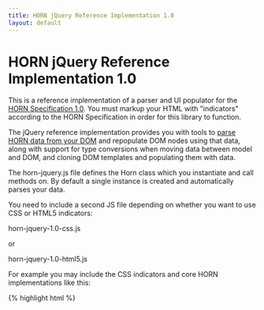 ```yaml
---
title: HORN jQuery Reference Implementation 1.0 
layout: default
---
```


HORN jQuery Reference Implementation 1.0
========================================

This is a reference implementation of a parser and UI populator for the [HORN
Specification 1.0](http://horn.io/horn/spec/horn-specification-1.0.html). You must
markup your HTML with "indicators" according to the HORN Specification in
order for this library to function.

The jQuery reference implementation provides you with tools to [parse HORN data
from your DOM](http://horn.io/) and repopulate DOM nodes using that data, along with support for
type conversions when moving data between model and DOM, and cloning DOM
templates and populating them with data.

The horn-jquery.js file defines the Horn class which you instantiate and call
methods on. By default a single instance is created and automatically parses
your data.

You need to include a second JS file depending on whether you want to use CSS
or HTML5 indicators:

horn-jquery-1.0-css.js 

or

horn-jquery-1.0-html5.js 

For example you may include the CSS indicators and core HORN implementations like this:

{% highlight html %}
<html>
  <head>
      <script src="js/horn-jquery-1.0.js" type="text/javascript"/>
      <script src="js/horn-jquery-1.0-css.js" type="text/javascript"/>
  </head>
</html>
{% endhighlight %}

The data will be automatically parsed out by the default "horn" instance and accessible via:

{% highlight javascript %}
var yourModel = horn.model();
{% endhighlight %}

By default HORN jQuery reference implementation will parse the data and bind
to the DOM elements so that you can update the content of DOM nodes when you
change your model data so that the user sees changes. If your UI is read-only
then you can set the readOnly option before the code runs to extract the data.
Simply add this code to the &lt;head&gt; section of your page after including
the horn jquery JS file:

{% highlight javascript %}
horn.option('readOnly', true);
{% endhighlight %}

## Methods of the Horn class

### load(args) and bind(args)
The *load* and *bind* methods pull the data out of your DOM and into the model.

You do not need to call either of these methods if you are using the default
single-instance Horn. If you create new explicit Horn instances, you will need
to call one of these as appropriate.

The only difference between the two is that *load* does not bind the data to
the DOM nodes, so you cannot later call *updateDOM*. The *bind* call extracts
the data and also maintains a link to all the DOM nodes that stored the data,
so that you can update their display values when the model changes.

The methods take a single object parameter with two optional arguments:

* nodes (*Optional*) - A list of jQuery nodes or a selector string to identify the nodes
  that are to be scanned for data
* pathStem (*Optional*) - A string property path to be prepended to the 
  property paths before values are copied into the model

Neither of these arguments is necessary, as by default the CSS/HTML5
implementations will determine which are the relevant nodes to scan. In some
applications however you may wish to control this if you encounter performance
problems or have niche requirements.

Example:

{% highlight javascript %}
var secondHorn = new Horn();
secondHorn.bind('#data-area');
{% endhighlight %}

You can call *load* or *bind* as many times as you like, and the data extracted will
be merged into the existing model, unless you call *reset* before.

The return value of *load* and *bind* is your data model object.

### updateDOM(rootNode)

Call this method to update your DOM with the data that is currently in your model.

This will look at the HORN-marked up nodes and resolve them to the data in the
model, and update their text or values as appropriate.

There is a single optional parameter you can pass in:

* rootNode (*Optional*) - The jQuery object representing the DOM node to update. Used to
  limit the scope of DOM traversal if performance is an issue.

The return value is a list of DOM nodes that were affected by the update. You
may for example wish to highlight the nodes that were updated as the result of
a user action.

Example:

{% highlight javascript %}
var model = horn.model();

// Update our data model
model.books[selectedBook].authors[authorIndex].firstName = newAuthorName;

// Tell HORN to update any DOM nodes that relate to model
// values that have changed
horn.updateDOM();
{% endhighlight %}


### unbind(args)

This method allows you to remove bindings from the model to DOM elements for a
given property path within the model. 

For example if a user deletes an entry in your UI, you will want to remove the
bindings for it so that Horn does not keep references to invalid DOM nodes.

The arguments supported are:

* path (*Optional*) - A property path to unbind
* pattern (*Optional*) - A regular expression to match against property paths to unbind

If no arguments are passed, all the DOM elements will be unbound from the model.

Example:

{% highlight javascript %}
publisherDOMNode.remove();
horn.unbind({path:'books[3].publishers[1]'});
horn.model().books[3].publishers.splice(1, 1);
{% endhighlight %}

### model()

Returns the Horn data model that was extracted. You change values in this
model and can later call *updateDOM* to have these propagated back to the UI.

Example:

{% highlight javascript %}
$( function() {
    var ourModel = horn.model();
    if (ourModel.userHasRegistered != true) {
        window.alert('You must register first!');
    }
});
{% endhighlight %}

### bindTo(args)

This method will populate a DOM node and its descendants using this
information, pulling values in from the model and binding from the
model to the DOM nodes so that calls to *updateDOM* can re-populate the DOM
when data is changed.

It will also optionally clone a DOM node template first, and bind into that.

This is useful for UIs where the user can create new "entries" that follow a
DOM template. You update your model with the data, and then call this function
to create the on-screen representation.

Arguments:

* template (*Optional*) - A jQuery object or selector string, indicating DOM node to _clone_ and use as the target for binding
* node (*Optional*) - A jQuery object or selector to use as the target for binding, *without cloning first*
* pathStem (*Optional*) - The property path to which the DOM node should be bound. The data at
  this path in the model will be used to populate the target DOM node. Alternatively use *data* to pass in data.
* id (*Optional*) - The "id" attribute to set on a cloned template DOM node after cloning. Any id from the template is necessarily stripped out after cloning as duplicate ids are invalid in the DOM.

Example:

{% highlight javascript %}
$( function() {
    $('.addButton').click( function() {
        var ourModel = horn.model();
        var newIdx = ourModel.books.length;
        ourModel.books[newIdx] = { saved: false };
        
        var domNode = horn.bindTo( { 
            template:'#bookEntryTemplate', 
            pathStem:'books['+newIdx+']'
        });
        
        $(domNode).appendTo($('#bookList')).show();
    });
});
{% endhighlight %}

### option(optionName) and option(optionName, value)

Call this to get/set an option on the HORN parser instance. Valid options are:

* readOnly - Setting this to true prevents the auto-loader for the single
  "horn" instance from binding to DOM nodes, causing it to call load() instead
  of bind()
* defaultModel - A default model object to apply before parsing. Any data from
  the page will be merged with this.
* converter - An object that implements the convert() function to perform
  mapping to and from DOM and model. See horn-converters JS file for an
  example.

### reset()

This method will reset the Horn internal model and state, ready for re-parsing.

## Defining Type Conversions

Conversion of the text found in the page to and from native JS types is
possible using the converters mechanism. This is performed when the data is
first loaded from the page, and also when updating the DOM to contain modified
values from the model.

You can register your own named converter functions, and specify property path
patterns in your model that should have a given converter applied.

By default, *Integer* and *Boolean* converters are supplied.

The *Integer* converter will map to/from text and native JavaScript integers.

The *Boolean* converter maps "true" to boolean true, and anything else to false and vice versa.

### Implementing a custom converter

To implement a custom converter you must pass a function to *hornConverter.add*:

{% highlight javascript %}
hornConverter.add( "Date", function( args ) {
    return args.type === 'fromText' ?
        $.datepicker.parseDate( DATE_FORMAT, args.value) :
        ($.datepicker.formatDate( DATE_FORMAT, args.value));
}});
{% endhighlight %}

This example registers a Date converter that uses jQuery UI functions to parse or format a date value.

The converter functions are passed a map of arguments containing:

* value - the value to convert from
* path - the property path of the value within the model
* type - the operation type, either 'fromText', 'fromJSON' or 'toText'
* node - the DOM node that is bound to the property path

When the fromJSON type is invoked, the value is the JSON object parsed out of the HTML.

### Telling HORN which model values should be converted

Once you have added your custom converter, you can tell HORN which property
paths should have the converter applied.

To do this you just call *pattern* or *RegexPattern*:

{% highlight javascript %}
hornConverter.pattern( "*.*Date", "Date");
hornConverter.pattern( "*.*Count", "Integer");
hornConverter.pattern( "books*.authors.total", "Integer");
hornConverter.pattern( "books*.publicDomain", "Boolean");
hornConverter.regexPattern( "books\[\d+\].public", "Boolean");
{% endhighlight %}

The first argument is a simple wildcard expression (* = any number of chars)
or full regular expression matching the property paths you want to have the
converter applied to, and the second argument is the name of the converter.

